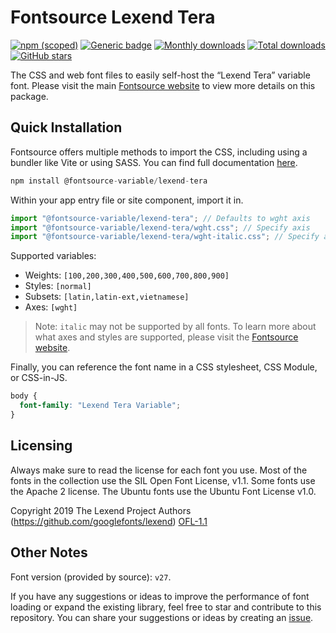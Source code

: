 # Fontsource Lexend Tera

[![npm (scoped)](https://img.shields.io/npm/v/@fontsource-variable/lexend-tera?color=brightgreen)](https://www.npmjs.com/package/@fontsource-variable/lexend-tera) [![Generic badge](https://img.shields.io/badge/fontsource-passing-brightgreen)](https://github.com/fontsource/fontsource) [![Monthly downloads](https://badgen.net/npm/dm/@fontsource-variable/lexend-tera)](https://github.com/fontsource/fontsource) [![Total downloads](https://badgen.net/npm/dt/@fontsource-variable/lexend-tera)](https://github.com/fontsource/fontsource) [![GitHub stars](https://img.shields.io/github/stars/fontsource/fontsource.svg?style=social&label=Star)](https://github.com/fontsource/fontsource/stargazers)

The CSS and web font files to easily self-host the “Lexend Tera” variable font. Please visit the main [Fontsource website](https://fontsource.org/fonts/lexend-tera) to view more details on this package.

## Quick Installation

Fontsource offers multiple methods to import the CSS, including using a bundler like Vite or using SASS. You can find full documentation [here](https://fontsource.org/docs/getting-started/introduction).

```javascript
npm install @fontsource-variable/lexend-tera
```

Within your app entry file or site component, import it in.

```javascript
import "@fontsource-variable/lexend-tera"; // Defaults to wght axis
import "@fontsource-variable/lexend-tera/wght.css"; // Specify axis
import "@fontsource-variable/lexend-tera/wght-italic.css"; // Specify axis and style
```

Supported variables:
- Weights: `[100,200,300,400,500,600,700,800,900]`
- Styles: `[normal]`
- Subsets: `[latin,latin-ext,vietnamese]`
- Axes: `[wght]`

> Note: `italic` may not be supported by all fonts. To learn more about what axes and styles are supported, please visit the [Fontsource website](https://fontsource.org/fonts/lexend-tera).

Finally, you can reference the font name in a CSS stylesheet, CSS Module, or CSS-in-JS.

```css
body {
  font-family: "Lexend Tera Variable";
}
```

## Licensing
Always make sure to read the license for each font you use. Most of the fonts in the collection use the SIL Open Font License, v1.1. Some fonts use the Apache 2 license. The Ubuntu fonts use the Ubuntu Font License v1.0.

Copyright 2019 The Lexend Project Authors (https://github.com/googlefonts/lexend)
[OFL-1.1](https://openfontlicense.org)

## Other Notes
Font version (provided by source): `v27`.

If you have any suggestions or ideas to improve the performance of font loading or expand the existing library, feel free to star and contribute to this repository. You can share your suggestions or ideas by creating an [issue](https://github.com/fontsource/fontsource/issues).